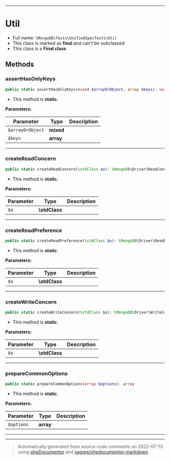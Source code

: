 ***

# Util





* Full name: `\MongoDB\Tests\UnifiedSpecTests\Util`
* This class is marked as **final** and can't be subclassed
* This class is a **Final class**




## Methods


### assertHasOnlyKeys



```php
public static assertHasOnlyKeys(mixed $arrayOrObject, array $keys): void
```



* This method is **static**.




**Parameters:**

| Parameter | Type | Description |
|-----------|------|-------------|
| `$arrayOrObject` | **mixed** |  |
| `$keys` | **array** |  |




***

### createReadConcern



```php
public static createReadConcern(\stdClass $o): \MongoDB\Driver\ReadConcern
```



* This method is **static**.




**Parameters:**

| Parameter | Type | Description |
|-----------|------|-------------|
| `$o` | **\stdClass** |  |




***

### createReadPreference



```php
public static createReadPreference(\stdClass $o): \MongoDB\Driver\ReadPreference
```



* This method is **static**.




**Parameters:**

| Parameter | Type | Description |
|-----------|------|-------------|
| `$o` | **\stdClass** |  |




***

### createWriteConcern



```php
public static createWriteConcern(\stdClass $o): \MongoDB\Driver\WriteConcern
```



* This method is **static**.




**Parameters:**

| Parameter | Type | Description |
|-----------|------|-------------|
| `$o` | **\stdClass** |  |




***

### prepareCommonOptions



```php
public static prepareCommonOptions(array $options): array
```



* This method is **static**.




**Parameters:**

| Parameter | Type | Description |
|-----------|------|-------------|
| `$options` | **array** |  |




***


***
> Automatically generated from source code comments on 2022-07-13 using [phpDocumentor](http://www.phpdoc.org/) and [saggre/phpdocumentor-markdown](https://github.com/Saggre/phpDocumentor-markdown)
